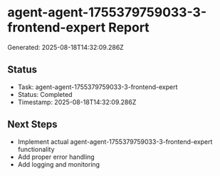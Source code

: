 # agent-agent-1755379759033-3-frontend-expert Report

Generated: 2025-08-18T14:32:09.286Z

## Status
- Task: agent-agent-1755379759033-3-frontend-expert
- Status: Completed
- Timestamp: 2025-08-18T14:32:09.286Z

## Next Steps
- Implement actual agent-agent-1755379759033-3-frontend-expert functionality
- Add proper error handling
- Add logging and monitoring
